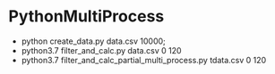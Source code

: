 # PythonMultiProcess

* python create_data.py data.csv 10000;
* python3.7 filter_and_calc.py data.csv 0 120
* python3.7 filter_and_calc_partial_multi_process.py tdata.csv 0 120

